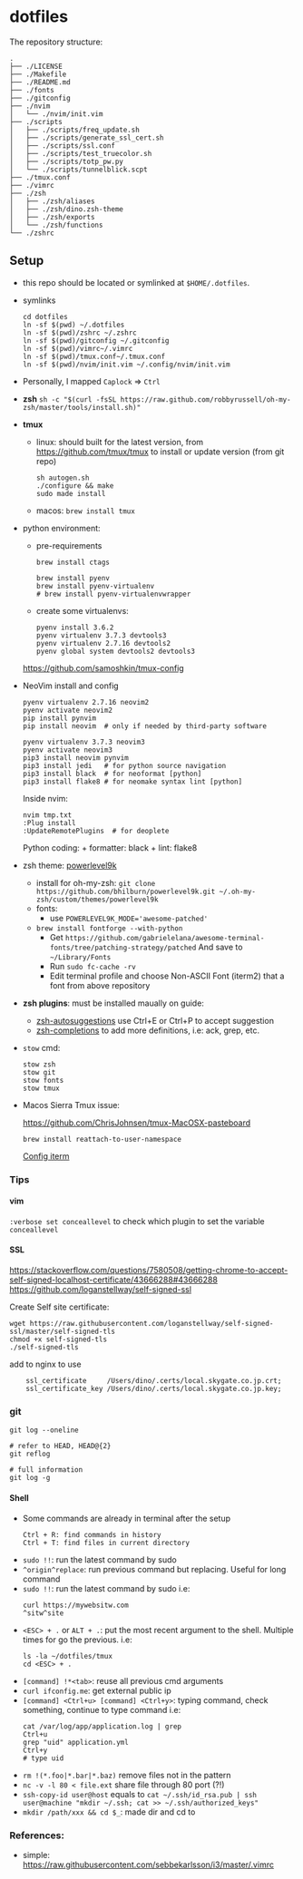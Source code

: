 # dotfiles

The repository structure:

```
.
├── ./LICENSE
├── ./Makefile
├── ./README.md
├── ./fonts
├── ./gitconfig
├── ./nvim
│   └── ./nvim/init.vim
├── ./scripts
│   ├── ./scripts/freq_update.sh
│   ├── ./scripts/generate_ssl_cert.sh
│   ├── ./scripts/ssl.conf
│   ├── ./scripts/test_truecolor.sh
│   ├── ./scripts/totp_pw.py
│   └── ./scripts/tunnelblick.scpt
├── ./tmux.conf
├── ./vimrc
├── ./zsh
│   ├── ./zsh/aliases
│   ├── ./zsh/dino.zsh-theme
│   ├── ./zsh/exports
│   └── ./zsh/functions
└── ./zshrc
```



## Setup

- this repo should be located or symlinked at `$HOME/.dotfiles`.

- symlinks
  
  ```
  cd dotfiles
  ln -sf $(pwd) ~/.dotfiles
  ln -sf $(pwd)/zshrc ~/.zshrc
  ln -sf $(pwd)/gitconfig ~/.gitconfig
  ln -sf $(pwd)/vimrc~/.vimrc
  ln -sf $(pwd)/tmux.conf~/.tmux.conf
  ln -sf $(pwd)/nvim/init.vim ~/.config/nvim/init.vim
  ```
  
- Personally, I mapped `Caplock` => `Ctrl`

- **zsh** `sh -c "$(curl -fsSL https://raw.github.com/robbyrussell/oh-my-zsh/master/tools/install.sh)"`

- **tmux**

    + linux: should built for the latest version, from https://github.com/tmux/tmux to install or update version (from git repo)
    
      ```
      sh autogen.sh
      ./configure && make
      sudo made install
      ```

    + macos: `brew install tmux`

- python environment:
    + pre-requirements

      ```
      brew install ctags
      
      brew install pyenv
      brew install pyenv-virtualenv
      # brew install pyenv-virtualenvwrapper
      ```
    + create some virtualenvs:

      ```
      pyenv install 3.6.2
      pyenv virtualenv 3.7.3 devtools3
      pyenv virtualenv 2.7.16 devtools2
      pyenv global system devtools2 devtools3

      ```
    https://github.com/samoshkin/tmux-config

- NeoVim install and config
    ```
    pyenv virtualenv 2.7.16 neovim2
    pyenv activate neovim2
    pip install pynvim
    pip install neovim  # only if needed by third-party software

    pyenv virtualenv 3.7.3 neovim3
    pyenv activate neovim3
    pip3 install neovim pynvim
    pip3 install jedi   # for python source navigation
    pip3 install black  # for neoformat [python]
    pip3 install flake8 # for neomake syntax lint [python]
    ```
    Inside nvim:
    ```
    nvim tmp.txt
    :Plug install
    :UpdateRemotePlugins  # for deoplete
    ```
    Python coding:
        + formatter: black
        + lint: flake8

- zsh theme: [powerlevel9k](https://github.com/bhilburn/powerlevel9k/wiki/Install-Instructions#step-1-install-powerlevel9k)
    + install for oh-my-zsh: `git clone https://github.com/bhilburn/powerlevel9k.git ~/.oh-my-zsh/custom/themes/powerlevel9k`
    + fonts:
        + use `POWERLEVEL9K_MODE='awesome-patched'`
    + `brew install fontforge --with-python`
        + Get `https://github.com/gabrielelana/awesome-terminal-fonts/tree/patching-strategy/patched`
          And save to `~/Library/Fonts`
        + Run `sudo fc-cache -rv`
        + Edit terminal profile and choose Non-ASCII Font (iterm2) that a font from above repository

- **zsh plugins**: must be installed maually on guide:

    + [zsh-autosuggestions](https://github.com/zsh-users/zsh-autosuggestions)
    	use Ctrl+E or Ctrl+P to accept suggestion
    + [zsh-completions](https://github.com/zsh-users/zsh-completions) to add
      more definitions, i.e: ack, grep, etc.

- `stow` cmd:
  ```
  stow zsh
  stow git
  stow fonts
  stow tmux
  ```

- Macos Sierra Tmux issue:

  https://github.com/ChrisJohnsen/tmux-MacOSX-pasteboard

  `brew install reattach-to-user-namespace`

  [Config iterm](https://apple.stackexchange.com/questions/208387/copy-to-clipboard-from-tmux-in-el-capitan)

### Tips

#### vim

`:verbose set conceallevel` to check which plugin to set the variable `conceallevel`

#### SSL
https://stackoverflow.com/questions/7580508/getting-chrome-to-accept-self-signed-localhost-certificate/43666288#43666288
https://github.com/loganstellway/self-signed-ssl

Create Self site certificate:

```
wget https://raw.githubusercontent.com/loganstellway/self-signed-ssl/master/self-signed-tls
chmod +x self-signed-tls
./self-signed-tls
```

add to nginx to use 

```
    ssl_certificate     /Users/dino/.certs/local.skygate.co.jp.crt;
    ssl_certificate_key /Users/dino/.certs/local.skygate.co.jp.key;
```

### git

```
git log --oneline

# refer to HEAD, HEAD@{2}
git reflog

# full information
git log -g
```

#### Shell

* Some commands are already in terminal after the setup

  ```shell
  Ctrl + R: find commands in history
  Ctrl + T: find files in current directory
  ```

- `sudo !!`: run the latest command by sudo
- `^origin^replace`: run previous command but replacing. Useful for long command
- `sudo !!`: run the latest command by sudo
    i.e:
    ```
    curl https://mywebsitw.com
    ^sitw^site
    ```
- `<ESC> + .` or `ALT + .`: put the most recent argument to the shell. Multiple times for go the previous.
    i.e:
    ```
    ls -la ~/dotfiles/tmux
    cd <ESC> + .
    ```
- `[command] !*<tab>`: reuse all previous cmd arguments
- `curl ifconfig.me`: get external public ip
- `[command] <Ctrl+u> [command] <Ctrl+y>`: typing command, check something, continue to type command
    i.e:
    ```
    cat /var/log/app/application.log | grep 
    Ctrl+u
    grep "uid" application.yml
    Ctrl+y
    # type uid
    ```
- `rm !(*.foo|*.bar|*.baz)` remove files not in the pattern
- `nc -v -l 80 < file.ext` share file through 80 port (?!)
- `ssh-copy-id user@host` equals to `cat ~/.ssh/id_rsa.pub | ssh user@machine "mkdir ~/.ssh; cat >> ~/.ssh/authorized_keys"`
- `mkdir /path/xxx && cd $_`: made dir and cd to

### References:

* simple: https://raw.githubusercontent.com/sebbekarlsson/i3/master/.vimrc
